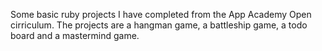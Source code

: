 Some basic ruby projects I have completed from the App Academy Open cirriculum.
The projects are a hangman game, a battleship game, a todo board and a mastermind game.
